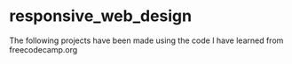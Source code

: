 # responsive_web_design
The following projects have been made using the code I have learned from freecodecamp.org
